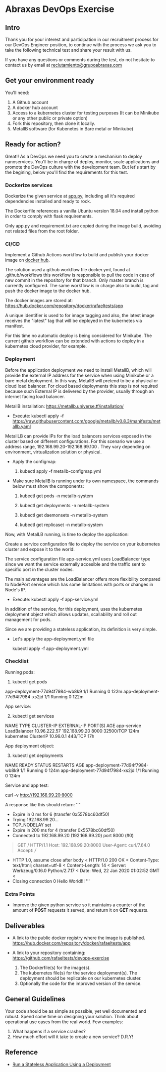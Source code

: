# Abraxas DevOps Exercise

## Intro

Thank you for your interest and participation in our recruitment process for our DevOps Engineer position, to continue with the process we ask you to take the following technical test and share your result with us.

If you have any questions or comments during the test, do not hesitate to contact us by email at reclutamiento@grupoabraxas.com

## Get your environment ready

You'll need:

1. A Github account
2. A docker hub account
3. Access to a kubernetes cluster for testing purposes (It can be Minikube or any other public or private option)
4. Fork this repository, then clone it locally.
5. MetallB software (for Kubenetes in Bare metal or Minikube)

## Ready for action?

Great!!
As a DevOps we need you to create a mechanism to deploy nanoservices. You'll be in charge of deploy, monitor, scale applications and promote the DevOps culture with the development team. But let's start by the begining, below you'll find the requirements for this test.

### Dockerize services

Dockerize the given service at [app.py](app.py), including all it's required dependencies installed and ready to rock.

The Dockerfile references a vanilla Ubuntu version 18.04 and install python in order to comply with flask requirements.

Only app.py and requirement.txt are copied during the image build, avoiding not related files from the root folder.

### CI/CD

Implement a Github Actions workflow to build and publish your docker image on [docker hub](https://hub.docker.com/).

The solution used a github workflow file docker.yml, found at .github/workflows this workflow is responsible to pull the code in case of new commit in the repository for that branch. Only master branch is currently configured.
The same workflow is in charge also to build, tag and push the docker image to the docker hub.

The docker images are stored at:
https://hub.docker.com/repository/docker/rafaeltests/app

A unique identifier is used to for image tagging and also, the latest image receives the "latest" tag that will be deployed in the kubernetes via manifest.

For this time no automatic deploy is being considered for Minikube. The current github workflow can be extended with actions to deploy in a kubernetes cloud provider, for example.

### Deployment

Before the application deployment we need to install MetallB, which will provide the external IP address for the service when using Minikube or a bare metal deployment. In this way, MetallB will pretend to be a physical or cloud load balancer. For cloud based deployments this step is not required because such External IP is delivered by the provider, usually through an internet facing load balancer.

MetallB installation: https://metallb.universe.tf/installation/

- Execute: 
  kubectl apply -f https://raw.githubusercontent.com/google/metallb/v0.8.3/manifests/metallb.yaml

MetallLB can provide IPs for the load balancers services exposed in the cluster based on different configurations. For this scenario we use a address range, 192.168.99.20-192.168.99.100  . They vary depending on environment, virtualization solution or physical.

- Apply the configmap:

    1. kubectl apply -f metallb-configmap.yml

- Make sure MetallB is running under its own namespace, the commands below must show the components:

    1. kubectl get pods        -n metallb-system

    2. kubectl get deployments -n metallb-system

    3. kubectl get daemonsets  -n metallb-system

    4. kubectl get replicaset  -n metallb-system

Now, with MetalLB running, is time to deploy the application:

Create a service configuration file to deploy the service on your kubernetes cluster and expose it to the world.

The service configuration file app-service.yml uses LoadBalancer type since we want the service externally accesible and the traffic sent to specific port in the cluster nodes.

The main advantages are the LoadBalancer offers more flexibility compared to NodePort service which has some limitations with ports or changes in Node's IP. 

- Execute:
  kubectl apply -f app-service.yml

In addition of the service, for this deployment, uses the kubernetes deployment object which allows updates, scallability and roll out management for pods.

Since we are providing a stateless application, its definition is very simple.

- Let's apply the app-deployment.yml file

  kubectl apply -f app-deployment.yml

### Checklist

Running pods:

1. kubectl get pods

app-deployment-77d94f7984-wb8k9   1/1     Running   0          122m
app-deployment-77d94f7984-xs2jd   1/1     Running   0          122m

App service:

2. kubectl get services

NAME          TYPE           CLUSTER-IP     EXTERNAL-IP     PORT(S)          AGE
app-service   LoadBalancer   10.96.222.57   192.168.99.20   8000:32500/TCP   124m
kubernetes    ClusterIP      10.96.0.1      <none>          443/TCP          17h

App deployment object:

3. kubectl get deployments

NAME                              READY   STATUS    RESTARTS   AGE
app-deployment-77d94f7984-wb8k9   1/1     Running   0          124m
app-deployment-77d94f7984-xs2jd   1/1     Running   0          124m


Service and app test:

curl -v http://192.168.99.20:8000

A response like this should return:
'''
* Expire in 0 ms for 6 (transfer 0x5578bc60df50)
*   Trying 192.168.99.20...
* TCP_NODELAY set
* Expire in 200 ms for 4 (transfer 0x5578bc60df50)
* Connected to 192.168.99.20 (192.168.99.20) port 8000 (#0)
> GET / HTTP/1.1
> Host: 192.168.99.20:8000
> User-Agent: curl/7.64.0
> Accept: */*
> 
* HTTP 1.0, assume close after body
< HTTP/1.0 200 OK
< Content-Type: text/html; charset=utf-8
< Content-Length: 14
< Server: Werkzeug/0.16.0 Python/2.7.17
< Date: Wed, 22 Jan 2020 01:02:52 GMT
< 
* Closing connection 0
Hello World!!!
'''

### Extra Points

- Improve the given python service so it maintains a counter of the amount of **POST** requests it served, and return it on **GET** requests.

## Deliverables

- A link to the public docker registry where the image is published.
  https://hub.docker.com/repository/docker/rafaeltests/app


- A link to your repository containing:
    https://github.com/rafaeltests/devops-exercise

    1. The Dockerfile(s) for the image(s).
    2. The kubernetes file(s) for the service deployment(s). The deployment should be replicable on our kubernetes cluster.
    3. Optionally the code for the improved version of the service.

## General Guidelines

Your code should be as simple as possible, yet well documented and robust.
Spend some time on designing your solution. Think about operational use cases from the real world. Few examples:

1. What happens if a service crashes?
2. How much effort will it take to create a new service? D.R.Y!

## Reference

- [Run a Stateless Application Using a Deployment](https://kubernetes.io/docs/tasks/run-application/run-stateless-application-deployment/)

